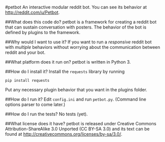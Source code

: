 #petbot
An interactive modular reddit bot. You can see its behavior at http://reddit.com/u/Petbot.

##What does this code do?
petbot is a framework for creating a reddit bot that can sustain conversation with posters. The behavior of the bot is defined by plugins to the framework.

##Why would I want to use it?
If you want to run a *responsive* reddit bot with *multiple* behaviors without worrying about the communication between reddit and your bot.

##What platform does it run on?
petbot is written in Python 3.

##How do I install it?
Install the `requests` library by running

    pip install requests

Put any necessary plugin behavior that you want in the plugins folder.

##How do I run it?
Edit `config.ini` and run `petbot.py`. (Command line options parser to come later.)

##How do I run the tests?
No tests (yet).

##What license does it have?
petbot is released under Creative Commons Attribution-ShareAlike 3.0 Unported (CC BY-SA 3.0) and its text can be found at http://creativecommons.org/licenses/by-sa/3.0/.